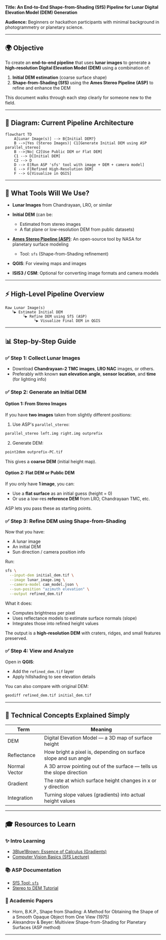 **Title: An End-to-End Shape-from-Shading (SfS) Pipeline for Lunar Digital Elevation Model (DEM) Generation**

**Audience:** Beginners or hackathon participants with minimal background in photogrammetry or planetary science.

---

## 🌍 Objective

To create an **end-to-end pipeline** that uses **lunar images** to generate a **high-resolution Digital Elevation Model (DEM)** using a combination of:

1. **Initial DEM estimation** (coarse surface shape)
2. **Shape-from-Shading (SfS)** using the **Ames Stereo Pipeline (ASP)** to refine and enhance the DEM

This document walks through each step clearly for someone new to the field.

---

## 🎨 Diagram: Current Pipeline Architecture

```mermaid
flowchart TD
    A[Lunar Image(s)] --> B{Initial DEM?}
    B -->|Yes (Stereo Images)| C1[Generate Initial DEM using ASP parallel_stereo]
    B -->|No| C2[Use Public DEM or Flat DEM]
    C1 --> D[Initial DEM]
    C2 --> D
    D --> E[Run ASP 'sfs' tool with image + DEM + camera model]
    E --> F[Refined High-Resolution DEM]
    F --> G[Visualize in QGIS]
```

---

## 🌟 What Tools Will We Use?

* **Lunar Images** from Chandrayaan, LRO, or similar
* **Initial DEM** (can be:

  * Estimated from stereo images
  * A flat plane or low-resolution DEM from public datasets)
* **[Ames Stereo Pipeline (ASP)](https://stereopipeline.readthedocs.io/)**: An open-source tool by NASA for planetary surface modeling

  * Tool: `sfs` (Shape-from-Shading refinement)
* **QGIS**: For viewing maps and images
* **ISIS3 / CSM**: Optional for converting image formats and camera models

---

## ⚡ High-Level Pipeline Overview

```text
Raw Lunar Image(s)
   └▶ Estimate Initial DEM  
        └▶ Refine DEM using SfS (ASP)
             └▶ Visualize Final DEM in QGIS
```

---

## 📊 Step-by-Step Guide

### ✅ Step 1: Collect Lunar Images

* Download **Chandrayaan-2 TMC images**, **LRO NAC** images, or others.
* Preferably with known **sun elevation angle**, **sensor location**, and **time** (for lighting info)

### ✅ Step 2: Generate an Initial DEM

#### Option 1: From Stereo Images

If you have **two images** taken from slightly different positions:

1. Use ASP's `parallel_stereo`:

```bash
parallel_stereo left.img right.img outprefix
```

2. Generate DEM:

```bash
point2dem outprefix-PC.tif
```

This gives a **coarse DEM** (initial height map).

#### Option 2: Flat DEM or Public DEM

If you only have **1 image**, you can:

* Use a **flat surface** as an initial guess (height = 0)
* Or use a low-res **reference DEM** from LRO, Chandrayaan TMC, etc.

ASP lets you pass these as starting points.

### ✅ Step 3: Refine DEM using Shape-from-Shading

Now that you have:

* A lunar image
* An initial DEM
* Sun direction / camera position info

Run:

```bash
sfs \
  --input-dem initial_dem.tif \
  --image lunar_image.img \
  --camera-model cam_model.json \
  --sun-position "azimuth elevation" \
  --output refined_dem.tif
```

What it does:

* Computes brightness per pixel
* Uses reflectance models to estimate surface normals (slope)
* Integrates those into refined height values

The output is a **high-resolution DEM** with craters, ridges, and small features preserved.

### ✅ Step 4: View and Analyze

Open in **QGIS**:

* Add the `refined_dem.tif` layer
* Apply hillshading to see elevation details

You can also compare with original DEM:

```bash
geodiff refined_dem.tif initial_dem.tif
```

---

## 🔬 Technical Concepts Explained Simply

| Term          | Meaning                                                               |
| ------------- | --------------------------------------------------------------------- |
| DEM           | Digital Elevation Model — a 3D map of surface height                  |
| Reflectance   | How bright a pixel is, depending on surface slope and sun angle       |
| Normal Vector | A 3D arrow pointing out of the surface — tells us the slope direction |
| Gradient      | The rate at which surface height changes in x or y direction          |
| Integration   | Turning slope values (gradients) into actual height values            |

---

## 🎓 Resources to Learn

### ✨ Intro Learning

* [3Blue1Brown: Essence of Calculus (Gradients)](https://www.youtube.com/watch?v=9vKqVkMQHKk)
* [Computer Vision Basics (SfS Lecture)](https://www.youtube.com/watch?v=OyrGdI6R4j4)

### 📚 ASP Documentation

* [SfS Tool: `sfs`](https://stereopipeline.readthedocs.io/en/latest/sfs_usage.html)
* [Stereo to DEM Tutorial](https://stereopipeline.readthedocs.io/en/stable/tutorial.html)

### 📖 Academic Papers

* Horn, B.K.P., Shape from Shading: A Method for Obtaining the Shape of a Smooth Opaque Object from One View (1975)
* Alexandrov & Beyer: Multiview Shape-from-Shading for Planetary Surfaces (ASP method)

---

